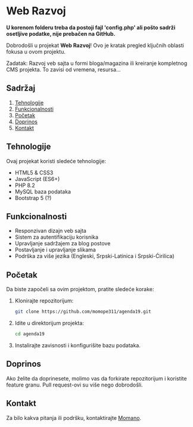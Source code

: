 # Web Razvoj

**U korenom folderu treba da postoji fajl 'config.php' ali pošto sadrži osetljive podatke, nije prebačen na GitHub.**

Dobrodošli u projekat **Web Razvoj**! Ovo je kratak pregled ključnih oblasti fokusa u ovom projektu.

Zadatak: Razvoj veb sajta u formi bloga/magazina ili kreiranje kompletnog CMS projekta. To zavisi od vremena, resursa...

## Sadržaj
1. [Tehnologije](#tehnologije)
2. [Funkcionalnosti](#funkcionalnosti)
3. [Početak](#početak)
4. [Doprinos](#doprinos)
5. [Kontakt](#kontakt)

## Tehnologije
Ovaj projekat koristi sledeće tehnologije:
- HTML5 & CSS3
- JavaScript (ES6+)
- PHP 8.2
- MySQL baza podataka
- Bootstrap 5 (?)

## Funkcionalnosti
- Responzivan dizajn veb sajta
- Sistem za autentifikaciju korisnika
- Upravljanje sadržajem za blog postove
- Postavljanje i upravljanje slikama
- Podrška za više jezika (Engleski, Srpski-Latinica i Srpski-Ćirilica)

## Početak
Da biste započeli sa ovim projektom, pratite sledeće korake:
1. Klonirajte repozitorijum:
    ```bash
    git clone https://github.com/momope311/agenda19.git
    ```
2. Idite u direktorijum projekta:
    ```bash
    cd agenda19
    ```
3. Instalirajte zavisnosti i konfigurišite bazu podataka.

## Doprinos
Ako želite da doprinesete, molimo vas da forkirate repozitorijum i koristite feature granu. Pull request-ovi su više nego dobrodošli.

## Kontakt
Za bilo kakva pitanja ili podršku, kontaktirajte [Momano](mailto:momope311@gmail.com).
